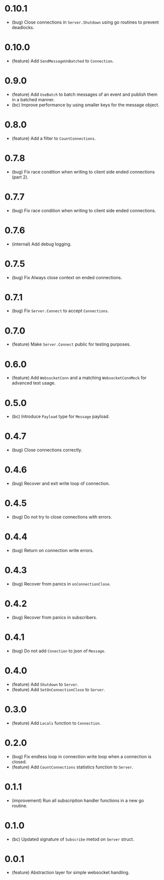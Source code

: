 # 0.10.1

*   (bug) Close connections in `Server.Shutdown` using go routines to prevent deadlocks.


# 0.10.0

*   (feature) Add `SendMessageUnBatched` to `Connection`.


# 0.9.0

*   (feature) Add `UseBatch` to batch messages of an event and publish them in a batched manner.
*   (bc) Improve performance by using smaller keys for the message object.


# 0.8.0

*   (feature) Add a filter to `CountConnections`.


# 0.7.8

*   (bug) Fix race condition when writing to client side ended connections (part 2).


# 0.7.7

*   (bug) Fix race condition when writing to client side ended connections.


# 0.7.6

*   (internal) Add debug logging.


# 0.7.5

*   (bug) Fix Always close context on ended connections.


# 0.7.1

*   (bug) Fix `Server.Connect` to accept `Connections`.


# 0.7.0

*   (feature) Make `Server.Connect` public for testing purposes.


# 0.6.0

*   (feature) Add `WebsocketConn` and a matching `WebsocketConnMock` for advanced test usage.


# 0.5.0

*   (bc) Introduce `Payload` type for `Message` payload.


# 0.4.7

*   (bug) Close connections correctly.


# 0.4.6

*   (bug) Recover and exit write loop of connection.


# 0.4.5

*   (bug) Do not try to close connections with errors.


# 0.4.4

*   (bug) Return on connection write errors.


# 0.4.3

*   (bug) Recover from panics in `onConnectionClose`.


# 0.4.2

*   (bug) Recover from panics in subscribers.


# 0.4.1

*   (bug) Do not add `Cnnection` to json of `Message`.


# 0.4.0

*   (feature) Add `Shutdown` to `Server`.
*   (feature) Add `SetOnConnectionClose` to `Server`.


# 0.3.0

*   (feature) Add `Locals` function to `Connection`.


# 0.2.0

*   (bug) Fix endless loop in connection write loop when a connection is closed.
*   (feature) Add `CountConnections` statistics function to `Server`.


# 0.1.1

*   (improvement) Run all subscription handler functions in a new go routine.


# 0.1.0

*   (bc) Updated signature of `Subscribe` metod on `Server` struct.


# 0.0.1

*   (feature) Abstraction layer for simple websocket handling.
